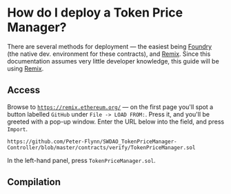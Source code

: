 [foundry]: https://github.com/foundry-rs/foundry
[remix]: https://remix.ethereum.org/

# How do I deploy a Token Price Manager?
There are several methods for deployment — the easiest being [Foundry][] (the native dev. environment for these contracts), and [Remix][]. Since this documentation assumes very little developer knowledge, this guide will be using [Remix][].

## Access
Browse to [`https://remix.ethereum.org/`][remix] — on the first page you'll spot a button labelled `GitHub` under `File -> LOAD FROM:`. Press it, and you'll be greeted with a pop-up window. Enter the URL below into the field, and press `Import`.
```
https://github.com/Peter-Flynn/SWDAO_TokenPriceManager-Controller/blob/master/contracts/verify/TokenPriceManager.sol
```
In the left-hand panel, press `TokenPriceManager.sol`.
## Compilation